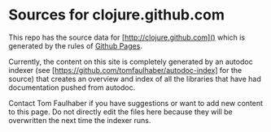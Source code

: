 # Sources for clojure.github.com #
This repo has the source data for [http://clojure.github.com]() which is generated by the rules of [Github Pages](http://pages.github.com/).

Currently, the content on this site is completely generated by an autodoc indexer (see [https://github.com/tomfaulhaber/autodoc-index] for the source) that creates an overview and index of all the libraries that have had documentation pushed from autodoc.

Contact Tom Faulhaber if you have suggestions or want to add new content to this page. Do not directly edit the files here because they will be overwritten the next time the indexer runs.